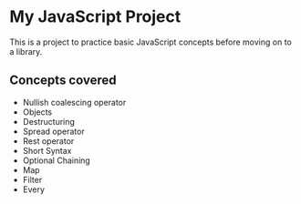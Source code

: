 # My JavaScript Project

This is a project to practice basic JavaScript concepts before moving on to a library.

## Concepts covered

- Nullish coalescing operator
- Objects
- Destructuring
- Spread operator
- Rest operator
- Short Syntax
- Optional Chaining
- Map
- Filter
- Every
